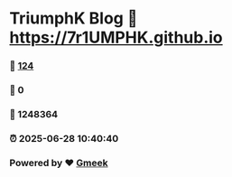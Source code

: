 # TriumphK Blog :link: https://7r1UMPHK.github.io 
### :page_facing_up: [124](https://7r1UMPHK.github.io/tag.html) 
### :speech_balloon: 0 
### :hibiscus: 1248364 
### :alarm_clock: 2025-06-28 10:40:40 
### Powered by :heart: [Gmeek](https://github.com/Meekdai/Gmeek)
